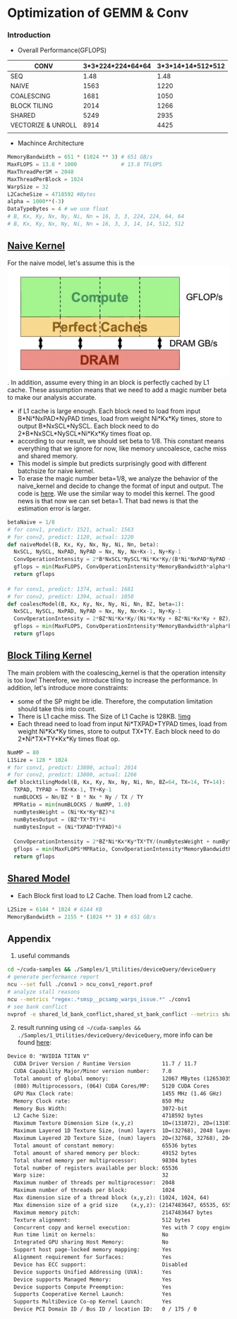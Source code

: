 # Optimization of GEMM & Conv

### Introduction
- Overall Performance(GFLOPS)

| CONV               | 3\*3\*224\*224\*64\*64 | 3\*3\*14\*14\*512\*512 |
| ------------------ | ---------------------- | ---------------------- |
| SEQ                | 1.48                   | 1.48                   |
| NAIVE              | 1563                   | 1220                   |
| COALESCING         | 1681                   | 1050                    |
| BLOCK TILING       | 2014                   | 1266                   |
| SHARED             | 5249                   | 2935                   |
| VECTORIZE & UNROLL | 8914                   | 4425                   |
|                    |                        |                        |

- Machince Architecture
```python
MemoryBandwidth = 651 * (1024 ** 3) # 651 GB/s
MaxFLOPS = 13.8 * 1000              # 13.8 TFLOPS
MaxThreadPerSM = 2048
MaxThreadPerBlock = 1024
WarpSize = 32
L2CacheSize = 4718592 #Bytes
alpha = 1000**(-3)
DataTypeBytes = 4 # we use float
# B, Kx, Ky, Nx, Ny, Ni, Nn = 16, 3, 3, 224, 224, 64, 64
# B, Kx, Ky, Nx, Ny, Ni, Nn = 16, 3, 3, 14, 14, 512, 512
```

## [Naive Kernel](./src/kernels/conv_01_naive.cuh)
For the naive model, let's assume this is the ![img](./pics/naiveModel.png). In addition, assume every thing in an block is perfectly cached by L1 cache. These assumption means that we need to add a magic number beta to make our analysis accurate.
- if L1 cache is large enough. Each block need to load from input B\*Ni\*NxPAD\*NyPAD times, load from weight Ni\*Kx\*Ky times, store to output B\*NxSCL\*NySCL. Each block need to do 2\*B\*NxSCL\*NySCL\*Ni\*Kx\*Ky times float op.
- according to our result, we should set beta to 1/8. This constant means everything that we ignore for now, like memory uncoalesce, cache miss and shared memory.
- This model is simple but predicts surprisingly good with different batchsize for naive kernel.
- To erase the magic number beta=1/8, we analyze the behavior of the naive_kernel and decide to change the format of input and output. The code is [here](./src/kernels/conv_02_coalescing.cuh). We use the similar way to model this kernel. The good news is that now we can set beta=1. That bad news is that the estimation error is larger.

```python
betaNaive = 1/8
# for conv1, predict: 1521, actual: 1563
# for conv2, predict: 1120, actual: 1220
def naiveModel(B, Kx, Ky, Nx, Ny, Ni, Nn, beta):
  NxSCL, NySCL, NxPAD, NyPAD = Nx, Ny, Nx+Kx-1, Ny+Ky-1
  ConvOperationIntensity = 2*B*NxSCL*NySCL*Ni*Kx*Ky/(B*Ni*NxPAD*NyPAD + Ni*Kx*Ky + B*NxSCL*NySCL)/4
  gflops = min(MaxFLOPS, ConvOperationIntensity*MemoryBandwidth*alpha*beta) 
  return gflops

# for conv1, predict: 1374, actual: 1681
# for conv2, predict: 1394, actual: 1050
def coalescModel(B, Kx, Ky, Nx, Ny, Ni, Nn, BZ, beta=1):
  NxSCL, NySCL, NxPAD, NyPAD = Nx, Ny, Nx+Kx-1, Ny+Ky-1
  ConvOperationIntensity = 2*BZ*Ni*Kx*Ky/(Ni*Kx*Ky + BZ*Ni*Kx*Ky + BZ)/4
  gflops = min(MaxFLOPS, ConvOperationIntensity*MemoryBandwidth*alpha*beta) 
  return gflops
```

## [Block Tiling Kernel](./src/kernels/conv_03_block_tiling.cuh)
The main problem with the coalescing\_kernel is that the operation intensity is too low! Therefore, we introduce tiling to increase the performance.
In addition, let's introduce more constraints:
- some of the SP might be idle. Therefore, the computation limitation should take this into count.
- There is L1 cache miss. The Size of L1 Cache is 128KB. [!img](./pics/V100Arch.png)
- Each thread need to load from input Ni\*TXPAD\*TYPAD times, load from weight Ni\*Kx\*Ky times, store to output TX\*TY. Each block need to do 2\*Ni\*TX\*TY\*Kx\*Ky times float op.


```python
NumMP = 80
L1Size = 128 * 1024
# for conv1, predict: 13800, actual: 2014
# for conv2, predict: 13800, actual: 1266
def blocktilingModel(B, Kx, Ky, Nx, Ny, Ni, Nn, BZ=64, TX=14, TY=14):
  TXPAD, TYPAD = TX+Kx-1, TY+Ky-1
  numBLOCKS = Nn/BZ * B * Nx * Ny / TX / TY
  MPRatio = min(numBLOCKS / NumMP, 1.0)
  numBytesWeight = (Ni*Kx*Ky*BZ)*4
  numBytesOutput = (BZ*TX*TY)*4
  numBytesInput = (Ni*TXPAD*TYPAD)*4

  ConvOperationIntensity = 2*BZ*Ni*Kx*Ky*TX*TY/(numBytesWeight + numBytesOutput + numBytesInput*(numBytesInput/L1Size + 1)) 
  gflops = min(MaxFLOPS*MPRatio, ConvOperationIntensity*MemoryBandwidth*alpha) 
  return gflops
```


## [Shared Model](./src/kernels/conv_05_vectorize.cuh)
- Each Block first load to L2 Cache. Then load from L2 cache.
```python
L2Size = 6144 * 1024 # 6144 KB
MemoryBandwidth = 2155 * (1024 ** 3) # 651 GB/s
```


## Appendix
1. useful commands 
```bash
cd ~/cuda-samples && ./Samples/1_Utilities/deviceQuery/deviceQuery
# generate performance report
ncu --set full ./conv1 > ncu_conv1_report.prof
# analyze stall reasons
ncu --metrics "regex:.*smsp__pcsamp_warps_issue.*" ./conv1
# see bank conflict
nvprof -e shared_ld_bank_conflict,shared_st_bank_conflict --metrics shared_efficiency,shared_load_transactions_per_request ./conv1
```

2. result running using `cd ~/cuda-samples && ./Samples/1_Utilities/deviceQuery/deviceQuery`, more info can be found [here](https://arxiv.org/pdf/1804.06826.pdf):
```txt
Device 0: "NVIDIA TITAN V"
  CUDA Driver Version / Runtime Version          11.7 / 11.7
  CUDA Capability Major/Minor version number:    7.0
  Total amount of global memory:                 12067 MBytes (12653035520 bytes)
  (080) Multiprocessors, (064) CUDA Cores/MP:    5120 CUDA Cores
  GPU Max Clock rate:                            1455 MHz (1.46 GHz)
  Memory Clock rate:                             850 Mhz
  Memory Bus Width:                              3072-bit
  L2 Cache Size:                                 4718592 bytes
  Maximum Texture Dimension Size (x,y,z)         1D=(131072), 2D=(131072, 65536), 3D=(16384, 16384, 16384)
  Maximum Layered 1D Texture Size, (num) layers  1D=(32768), 2048 layers
  Maximum Layered 2D Texture Size, (num) layers  2D=(32768, 32768), 2048 layers
  Total amount of constant memory:               65536 bytes
  Total amount of shared memory per block:       49152 bytes
  Total shared memory per multiprocessor:        98304 bytes
  Total number of registers available per block: 65536
  Warp size:                                     32
  Maximum number of threads per multiprocessor:  2048
  Maximum number of threads per block:           1024
  Max dimension size of a thread block (x,y,z): (1024, 1024, 64)
  Max dimension size of a grid size    (x,y,z): (2147483647, 65535, 65535)
  Maximum memory pitch:                          2147483647 bytes
  Texture alignment:                             512 bytes
  Concurrent copy and kernel execution:          Yes with 7 copy engine(s)
  Run time limit on kernels:                     No
  Integrated GPU sharing Host Memory:            No
  Support host page-locked memory mapping:       Yes
  Alignment requirement for Surfaces:            Yes
  Device has ECC support:                        Disabled
  Device supports Unified Addressing (UVA):      Yes
  Device supports Managed Memory:                Yes
  Device supports Compute Preemption:            Yes
  Supports Cooperative Kernel Launch:            Yes
  Supports MultiDevice Co-op Kernel Launch:      Yes
  Device PCI Domain ID / Bus ID / location ID:   0 / 175 / 0
```